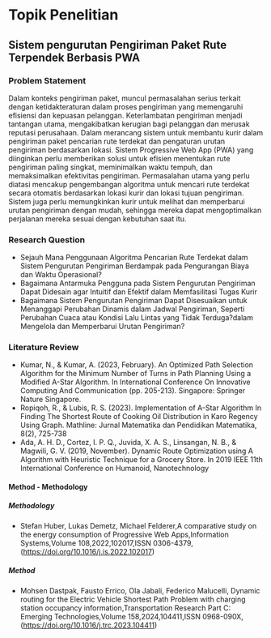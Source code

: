 # Topik Penelitian
## Sistem pengurutan Pengiriman Paket Rute Terpendek Berbasis PWA
### Problem Statement
Dalam konteks pengiriman paket, muncul permasalahan serius terkait dengan ketidakteraturan dalam proses pengiriman yang memengaruhi efisiensi dan kepuasan pelanggan. Keterlambatan pengiriman menjadi tantangan utama, mengakibatkan kerugian bagi pelanggan dan merusak reputasi perusahaan. Dalam merancang sistem untuk membantu kurir dalam pengiriman paket pencarian rute terdekat dan pengaturan urutan pengiriman berdasarkan lokasi. Sistem Progressive Web App (PWA) yang diinginkan perlu memberikan solusi untuk efisien menentukan rute pengiriman paling singkat, meminimalkan waktu tempuh, dan memaksimalkan efektivitas pengiriman.
Permasalahan utama yang perlu diatasi mencakup pengembangan algoritma untuk mencari rute terdekat secara otomatis berdasarkan lokasi kurir dan lokasi tujuan pengiriman. Sistem juga perlu memungkinkan kurir untuk melihat dan memperbarui urutan pengiriman dengan mudah, sehingga mereka dapat mengoptimalkan perjalanan mereka sesuai dengan kebutuhan saat itu.
### Research Question
 - Sejauh Mana Penggunaan Algoritma Pencarian Rute Terdekat dalam Sistem Pengurutan Pengiriman Berdampak pada Pengurangan Biaya dan Waktu Operasional?
 - Bagaimana Antarmuka Pengguna pada Sistem Pengurutan Pengiriman Dapat Didesain agar Intuitif dan Efektif dalam Memfasilitasi Tugas Kurir
 - Bagaimana Sistem Pengurutan Pengiriman Dapat Disesuaikan untuk Menanggapi Perubahan Dinamis dalam Jadwal Pengiriman, Seperti Perubahan Cuaca atau Kondisi Lalu Lintas yang Tidak Terduga?dalam Mengelola dan Memperbarui Urutan Pengiriman?
### Literature Review
- Kumar, N., & Kumar, A. (2023, February). An Optimized Path Selection Algorithm for the Minimum Number of Turns in Path Planning Using a Modified A-Star Algorithm. In International Conference On Innovative Computing And Communication (pp. 205-213). Singapore: Springer Nature Singapore.
- Ropiqoh, R., & Lubis, R. S. (2023). Implementation of A-Star Algorithm In Finding The Shortest Route of Cooking Oil Distribution in Karo Regency Using Graph. Mathline: Jurnal Matematika dan Pendidikan Matematika, 8(2), 725-738
- Ada, A. H. D., Cortez, I. P. Q., Juvida, X. A. S., Linsangan, N. B., & Magwili, G. V. (2019, November). Dynamic Route Optimization using A Algorithm with Heuristic Technique for a Grocery Store. In 2019 IEEE 11th International Conference on Humanoid, Nanotechnology
#### Method - Methodology
##### Methodology
- Stefan Huber, Lukas Demetz, Michael Felderer,A comparative study on the energy consumption of Progressive Web Apps,Information Systems,Volume 108,2022,102017,ISSN 0306-4379,(https://doi.org/10.1016/j.is.2022.102017)
##### Method
- Mohsen Dastpak, Fausto Errico, Ola Jabali, Federico Malucelli,
Dynamic routing for the Electric Vehicle Shortest Path Problem with charging station occupancy information,Transportation Research Part C: Emerging Technologies,Volume 158,2024,104411,ISSN 0968-090X,(https://doi.org/10.1016/j.trc.2023.104411)
